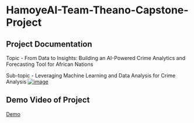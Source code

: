 # HamoyeAI-Team-Theano-Capstone-Project

## Project Documentation
Topic - From Data to Insights: Building an AI-Powered Crime Analytics and Forecasting Tool for African Nations

Sub-topic - Leveraging Machine Learning and Data Analysis for Crime Analysis
[![image](https://github.com/Sammybams/HamoyeAI-Team-Theano-Capstone-Project/assets/64220829/fc619c26-210f-4e15-b0c3-369d5c34a76a)](https://sammybams.hashnode.dev/from-data-to-insights-building-an-ai-powered-crime-analytics-and-forecasting-tool-for-african-nations)

## Demo Video of Project
[Demo](https://github.com/Sammybams/HamoyeAI-Team-Theano-Capstone-Project/assets/64220829/b6be3d5f-25c2-4c14-826a-67051b6594e4)
